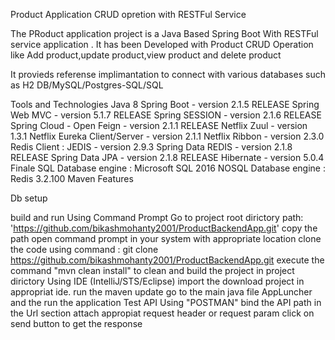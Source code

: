 Product Application CRUD opretion with RESTFul Service

The PRoduct application project is a Java Based Spring Boot With RESTFul service application . It has been Developed with Product CRUD Operation like Add product,update product,view product and delete product

It provieds referense implimantation to connect with various databases  such as H2 DB/MySQL/Postgres-SQL/SQL



Tools and Technologies
Java 8
Spring Boot - version 2.1.5 RELEASE
Spring Web MVC - version 5.1.7 RELEASE
Spring SESSION - version 2.1.6 RELEASE
Spring Cloud - Open Feign - version 2.1.1 RELEASE
Netflix Zuul - version 1.3.1
Netflix Eureka Client/Server - version 2.1.1
Netflix Ribbon - version 2.3.0
Redis Client : JEDIS - version 2.9.3
Spring Data REDIS - version 2.1.8 RELEASE
Spring Data JPA - version 2.1.8 RELEASE
Hibernate - version 5.0.4 Finale
SQL Database engine : Microsoft SQL 2016
NOSQL Database engine : Redis 3.2.100
Maven
Features

Db setup



build and run 
Using Command Prompt
Go to project root dirictory path: 'https://github.com/bikashmohanty2001/ProductBackendApp.git' copy the path
open command prompt in your system with appropriate location 
clone the code using command : git clone https://github.com/bikashmohanty2001/ProductBackendApp.git
execute the command "mvn clean install" to clean and build the project in project dirictory
Using IDE (IntelliJ/STS/Eclipse)
import the download project in appropriat ide.
run the maven update 
go to the main java file AppLuncher and the run the application
Test API 
Using "POSTMAN"
bind the API path in the Url section 
attach appropiat request header or request param
click on send button to get the response



